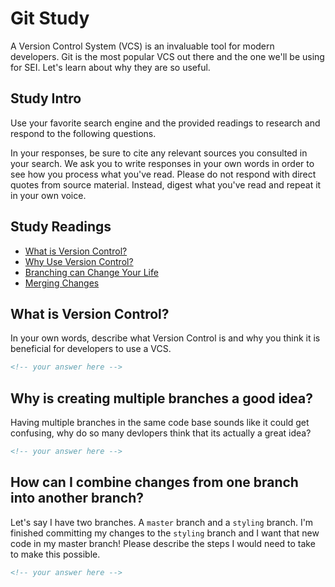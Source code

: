 # Git Study

A Version Control System (VCS) is an invaluable tool for modern developers. Git
is the most popular VCS out there and the one we'll be using for SEI. Let's
learn about why they are so useful.

## Study Intro

Use your favorite search engine and the provided readings to research and
respond to the following questions.

In your responses, be sure to cite any relevant sources you consulted in your
search. We ask you to write responses in your own words in order to see how you
process what you've read. Please do not respond with direct quotes from source
material. Instead, digest what you've read and repeat it in your own voice.

## Study Readings

- [What is Version Control?](https://www.git-tower.com/learn/git/ebook/en/command-line/basics/what-is-version-control#start)
- [Why Use Version Control?](https://www.git-tower.com/learn/git/ebook/en/command-line/basics/why-use-version-control#start)
- [Branching can Change Your Life](https://www.git-tower.com/learn/git/ebook/en/command-line/branching-merging/branching-can-change-your-life#start)
- [Merging Changes](https://www.git-tower.com/learn/git/ebook/en/command-line/branching-merging/merging#start)

## What is Version Control?

In your own words, describe what Version Control is and why you think it is
beneficial for developers to use a VCS.

```md
<!-- your answer here -->
```

## Why is creating multiple branches a good idea?

Having multiple branches in the same code base sounds like it could get
confusing, why do so many devlopers think that its actually a great idea?

```md
<!-- your answer here -->
```

## How can I combine changes from one branch into another branch?

Let's say I have two branches. A `master` branch and a `styling` branch. I'm
finished committing my changes to the `styling` branch and I want that new code
in my master branch! Please describe the steps I would need to take to make
this possible.

```md
<!-- your answer here -->
```
